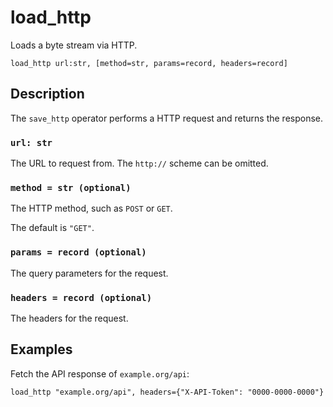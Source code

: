 # load_http

Loads a byte stream via HTTP.

```tql
load_http url:str, [method=str, params=record, headers=record]
```

## Description

The `save_http` operator performs a HTTP request and returns the response.

### `url: str`

The URL to request from. The `http://` scheme can be omitted.

### `method = str (optional)`

The HTTP method, such as `POST` or `GET`.

The default is `"GET"`.

### `params = record (optional)`

The query parameters for the request.

### `headers = record (optional)`

The headers for the request.

## Examples

Fetch the API response of `example.org/api`:

```tql
load_http "example.org/api", headers={"X-API-Token": "0000-0000-0000"}
```
